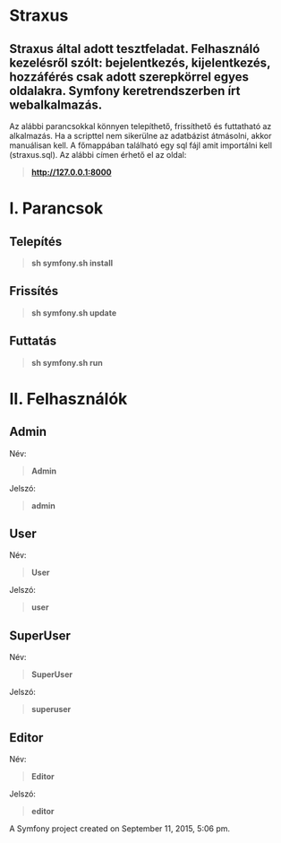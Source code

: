 Straxus
=======

Straxus által adott tesztfeladat. Felhasználó kezelésről szólt: 
bejelentkezés, kijelentkezés, hozzáférés csak adott szerepkörrel egyes oldalakra. 
Symfony keretrendszerben írt webalkalmazás.
-------------------

Az alábbi parancsokkal könnyen telepíthető, frissíthető és futtatható az alkalmazás.
Ha a scripttel nem sikerülne az adatbázist átmásolni, akkor manuálisan kell. 
A főmappában található egy sql fájl amit importálni kell (straxus.sql).
Az alábbi címen érhető el az oldal:
> **http://127.0.0.1:8000**

# I. Parancsok

Telepítés
---------------------------
> **sh symfony.sh install**

Frissítés
---------------------------
> **sh symfony.sh update**

Futtatás
---------------------------
> **sh symfony.sh run**

# II. Felhasználók

Admin
---------------------------

Név:
> **Admin**

Jelszó:
> **admin**

User
---------------------------

Név:
> **User**

Jelszó:
> **user**

SuperUser
---------------------------

Név:
> **SuperUser**

Jelszó:
> **superuser**

Editor
---------------------------

Név:
> **Editor**

Jelszó:
> **editor**


A Symfony project created on September 11, 2015, 5:06 pm.
